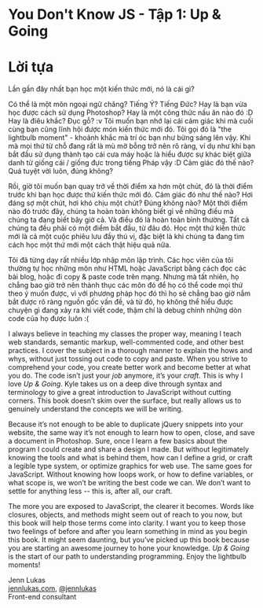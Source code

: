 # You Don't Know JS - Tập 1: Up & Going
# Lời tựa 

Lần gần đây nhất bạn học một kiến thức mới, nó là cái gì?

Có thể là một môn ngoại ngữ chăng? Tiếng Ý? Tiếng Đức? Hay là bạn vừa học được cách sử dụng Photoshop? Hay là một công thức nấu ăn nào đó :D Hay là điêu khắc? Đục gỗ? :v Tôi muốn bạn nhớ lại cái cảm giác khi mà cuối cùng bạn cũng lĩnh hội được món kiến thức mới đó. Tôi gọi đó là "the lightbulb moment" - khoảnh khắc mà trí óc bạn như bừng sáng lên vậy. Khi mà mọi thứ từ chỗ đang rất là mù mờ bỗng trở nên rõ ràng, ví dụ như khi bạn bắt đầu sử dụng thành tạo cái cưa máy hoặc là hiểu được sự khác biệt giữa danh từ giống cái / giống đực trong tiếng Pháp vậy :D Cảm giác đó thế nào? Quá tuyệt vời luôn, đúng không?

Rồi, giờ tôi muốn bạn quay trở về thời điểm xa hơn một chút, đó là thời điểm trước khi bạn học được thứ kiến thức mới đó. Cảm giác đó như thế nào? Hơi đáng sợ một chút, hơi khó chịu một chút? Đúng không nào? Một thời điểm nào đó trước đây, chúng ta hoàn toàn không biết gì về những điều mà chúng ta đang biết bây giờ cả. Và điều đó là hoàn toàn bình thường. Tất cả chúng ta đều phải có một điểm bắt đầu, từ đâu đó. Học một thứ kiến thức mới là cả một cuộc phiêu lưu đầy thú vị, đặc biệt là khi chúng ta đang tìm cách học một thứ mới một cách thật hiệu quả nữa.

Tôi đã từng dạy rất nhiều lớp nhập môn lập trình. Các học viên của tôi thường tự học những môn như HTML hoặc JavaScript bằng cách đọc các bài blog, hoặc đi copy & paste code trên mạng. Nhưng mà tất nhiên, họ chẳng bao giờ trở nên thành thục các môn đó để họ có thể code mọi thứ theo ý muốn được, vì với phương pháp học đó thì họ sẽ chẳng bao giờ nắm bắt được rõ ràng nguồn gốc vấn đề, và từ đó, họ không thể hiểu được chuyện gì đang xảy ra khi viết code, thậm chí là debug chính những dòn code của họ được luôn :( 

I always believe in teaching my classes the proper way, meaning I teach web standards, semantic markup, well-commented code, and other best practices. I cover the subject in a thorough manner to explain the hows and whys, without just tossing out code to copy and paste. When you strive to comprehend your code, you create better work and become better at what you do. The code isn’t just your *job* anymore, it’s your *craft*. This is why I love *Up & Going*. Kyle takes us on a deep dive through syntax and terminology to give a great introduction to JavaScript without cutting corners. This book doesn’t skim over the surface, but really allows us to genuinely understand the concepts we will be writing.

Because it’s not enough to be able to duplicate jQuery snippets into your website, the same way it’s not enough to learn how to open, close, and save a document in Photoshop. Sure, once I learn a few basics about the program I could create and share a design I made. But without legitimately knowing the tools and what is behind them, how can I define a grid, or craft a legible type system, or optimize graphics for web use. The same goes for JavaScript. Without knowing how loops work, or how to define variables, or what scope is, we won’t be writing the best code we can. We don’t want to settle for anything less -- this is, after all, our craft.

The more you are exposed to JavaScript, the clearer it becomes. Words like closures, objects, and methods might seem out of reach to you now, but this book will help those terms come into clarity. I want you to keep those two feelings of before and after you learn something in mind as you begin this book. It might seem daunting, but you’ve picked up this book because you are starting an awesome journey to hone your knowledge. *Up & Going* is the start of our path to understanding programming. Enjoy the lightbulb moments!

Jenn Lukas<br>
[jennlukas.com](http://jennlukas.com/), [@jennlukas](https://twitter.com/jennlukas)<br>
Front-end consultant

